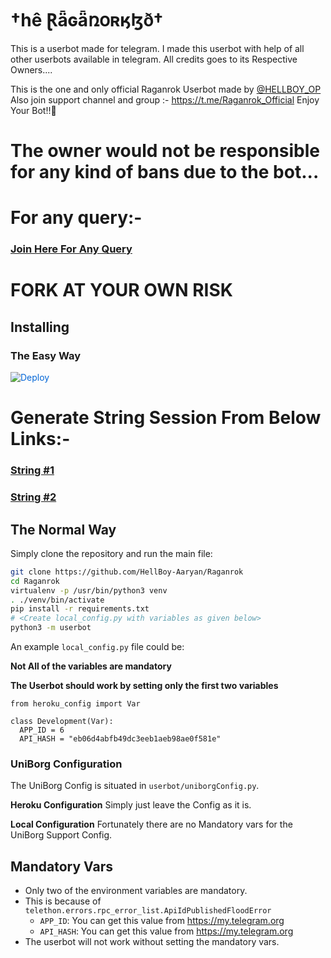 # †hê Ɽǟɢǟռօʀӄɮð†
This is a userbot made for telegram. I made this userbot with help of all other userbots available in telegram. All credits goes to its Respective Owners....

This is the one and only official Raganrok Userbot made by [@HELLBOY_OP](https://t.me/HELLBOY_OP) Also join support channel and group :- https://t.me/Raganrok_Official Enjoy Your Bot!!💝


# The owner would not be responsible for any kind of bans due to the bot...


# For any query:-
### [Join Here For Any Query](https://t.me/Raganrok_official)

# FORK AT YOUR OWN RISK
## Installing

### The Easy Way

<a href="https://dashboard.heroku.com/new?button-url=https%3A%2F%2Fgithub.com%2FHellBoy-Aaryan%2FRaganrok&template=https%3A%2F%2Fgithub.com%2FHellBoy-Aaryan%2FRaganrok" rel="nofollow" style="background-color: initial; box-sizing: border-box; color: #0366d6; text-decoration-line: none;"><img alt="Deploy" data-canonical-src="https://www.herokucdn.com/deploy/button.svg" src="https://camo.githubusercontent.com/83b0e95b38892b49184e07ad572c94c8038323fb/68747470733a2f2f7777772e6865726f6b7563646e2e636f6d2f6465706c6f792f627574746f6e2e737667" style="border-style: none; box-sizing: initial; max-width: 100%;" /></a></div>
# Generate String Session From Below Links:-

### [String #1](https://Hellbot.hellboyop.repl.run)

### [String #2](https://Hellbot2.hellboyop.repl.run)

## The Normal Way

Simply clone the repository and run the main file:
```sh
git clone https://github.com/HellBoy-Aaryan/Raganrok
cd Raganrok
virtualenv -p /usr/bin/python3 venv
. ./venv/bin/activate
pip install -r requirements.txt
# <Create local_config.py with variables as given below>
python3 -m userbot
```

An example `local_config.py` file could be:

**Not All of the variables are mandatory**

__The Userbot should work by setting only the first two variables__

```python3
from heroku_config import Var

class Development(Var):
  APP_ID = 6
  API_HASH = "eb06d4abfb49dc3eeb1aeb98ae0f581e"
```

### UniBorg Configuration

The UniBorg Config is situated in `userbot/uniborgConfig.py`.

**Heroku Configuration**
Simply just leave the Config as it is.

**Local Configuration**
Fortunately there are no Mandatory vars for the UniBorg Support Config.

## Mandatory Vars

- Only two of the environment variables are mandatory.
- This is because of `telethon.errors.rpc_error_list.ApiIdPublishedFloodError`
    - `APP_ID`:   You can get this value from https://my.telegram.org
    - `API_HASH`:   You can get this value from https://my.telegram.org
- The userbot will not work without setting the mandatory vars.

